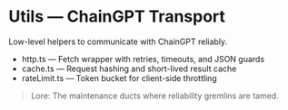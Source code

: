 # Utils — ChainGPT Transport

Low-level helpers to communicate with ChainGPT reliably.

- http.ts — Fetch wrapper with retries, timeouts, and JSON guards
- cache.ts — Request hashing and short-lived result cache
- rateLimit.ts — Token bucket for client-side throttling

> Lore: The maintenance ducts where reliability gremlins are tamed.